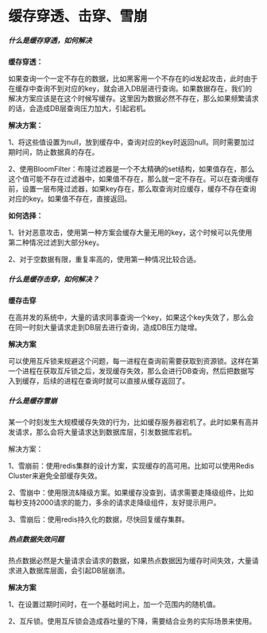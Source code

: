 # 缓存穿透、击穿、雪崩

##### 什么是缓存穿透，如何解决

**缓存穿透：**

如果查询一个一定不存在的数据，比如黑客用一个不存在的id发起攻击，此时由于在缓存中查询不到对应的key，就会进入DB层进行查询。如果数据存在，我们的解决方案应该是在这个时候写缓存。这里因为数据必然不存在，那么如果频繁请求的话，会造成DB层查询压力加大，引起宕机。

**解决方案：**

1、将这些值设置为null，放到缓存中，查询对应的key时返回null。同时需要加过期时间，防止数据真的存在。

2、使用BloomFilter：布隆过滤器是一个不太精确的set结构，如果值存在，那么这个值可能不存在过滤器中，如果值不存在，那么就一定不存在。可以在查询缓存前，设置一层布隆过滤器，如果key存在，那么取查询对应缓存，缓存不存在查询对应的key。如果值不存在，直接返回。

**如何选择：**

1、针对恶意攻击，使用第一种方案会缓存大量无用的key，这个时候可以先使用第二种情况过滤到大部分key。

2、对于空数据有限，重复率高的，使用第一种情况比较合适。



##### 什么是缓存击穿，如何解决？

**缓存击穿**

在高并发的系统中，大量的请求同事查询一个key，如果这个key失效了，那么会在同一时刻大量请求走到DB层去进行查询，造成DB压力陡增。

**解决方案**

可以使用互斥锁来规避这个问题，每一进程在查询前需要获取到资源锁。这样在第一个进程在获取互斥锁之后，发现缓存失效，那么会进行DB查询，然后把数据写入到缓存，后续的进程在查询时就可以直接从缓存返回了。



##### 什么是缓存雪崩

某一个时刻发生大规模缓存失效的行为，比如缓存服务器宕机了。此时如果有高并发请求，那么会将大量请求达到数据库层，引发数据库宕机。

解决方案：

1、雪崩前：使用redis集群的设计方案，实现缓存的高可用。比如可以使用Redis Cluster来避免全部缓存失效。

2、雪崩中：使用限流&降级方案。如果缓存没查到，请求需要走降级组件，比如每秒支持2000请求的能力，多余的请求走降级组件，友好提示用户。

3、雪崩后：使用redis持久化的数据，尽快回复缓存集群。



##### 热点数据失效问题

热点数据必然是大量请求会请求的数据，如果热点数据因为缓存时间失效，大量请求进入数据库层面，会引起DB层崩溃。

**解决方案**

1、在设置过期时间时，在一个基础时间上，加一个范围内的随机值。

2、互斥锁。使用互斥锁会造成吞吐量的下降，需要结合业务的实际场景来使用。

